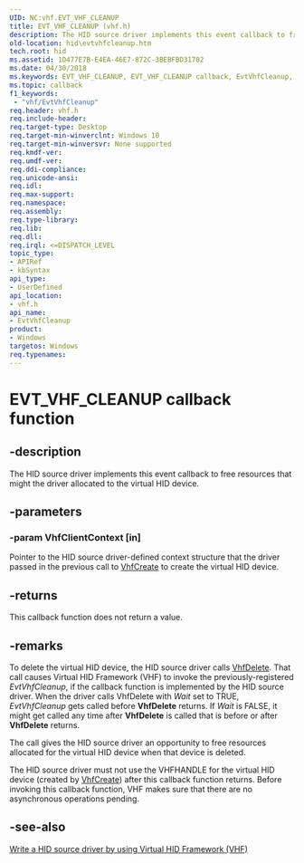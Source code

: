 ```yaml
---
UID: NC:vhf.EVT_VHF_CLEANUP
title: EVT_VHF_CLEANUP (vhf.h)
description: The HID source driver implements this event callback to free resources that might the driver allocated to the virtual HID device.
old-location: hid\evtvhfcleanup.htm
tech.root: hid
ms.assetid: 1D477E7B-E4EA-46E7-872C-3BEBFBD31702
ms.date: 04/30/2018
ms.keywords: EVT_VHF_CLEANUP, EVT_VHF_CLEANUP callback, EvtVhfCleanup, EvtVhfCleanup callback function [Human Input Devices], hid.evtvhfcleanup, vhf/EvtVhfCleanup
ms.topic: callback
f1_keywords:
 - "vhf/EvtVhfCleanup"
req.header: vhf.h
req.include-header: 
req.target-type: Desktop
req.target-min-winverclnt: Windows 10
req.target-min-winversvr: None supported
req.kmdf-ver: 
req.umdf-ver: 
req.ddi-compliance: 
req.unicode-ansi: 
req.idl: 
req.max-support: 
req.namespace: 
req.assembly: 
req.type-library: 
req.lib: 
req.dll: 
req.irql: <=DISPATCH_LEVEL
topic_type:
- APIRef
- kbSyntax
api_type:
- UserDefined
api_location:
- vhf.h
api_name:
- EvtVhfCleanup
product:
- Windows
targetos: Windows
req.typenames: 
---
```


# EVT_VHF_CLEANUP callback function


## -description


The HID source driver implements this event callback to free resources that might the driver allocated to the virtual HID device. 


## -parameters




### -param VhfClientContext [in]

Pointer to the HID source driver-defined context structure that the driver passed in the previous call to <a href="https://docs.microsoft.com/windows-hardware/drivers/ddi/vhf/nf-vhf-vhfcreate">VhfCreate</a> to create the virtual HID device.


## -returns



This callback function does not return a value.




## -remarks



To delete the virtual HID device, the HID source driver calls <a href="https://docs.microsoft.com/windows-hardware/drivers/ddi/vhf/nf-vhf-vhfdelete">VhfDelete</a>. That call causes Virtual HID Framework (VHF) to invoke the previously-registered <i>EvtVhfCleanup</i>, if the callback function is  implemented by the HID source driver.  When the driver calls VhfDelete with <i>Wait</i> set to TRUE, <i>EvtVhfCleanup</i> gets called before <b>VhfDelete</b> returns. If <i>Wait</i> is FALSE, it might get called any time after <b>VhfDelete</b> is called that is before or after <b>VhfDelete</b> returns.

The call gives the HID source driver an opportunity to free resources allocated for the virtual HID device when that device is deleted. 

The HID source driver must not use the VHFHANDLE for the virtual HID device (created by <a href="https://docs.microsoft.com/windows-hardware/drivers/ddi/vhf/nf-vhf-vhfcreate">VhfCreate</a>) after this callback function returns. Before invoking this callback function, VHF makes sure that there are no asynchronous operations pending.




## -see-also




<a href="https://docs.microsoft.com/windows-hardware/drivers/hid/virtual-hid-framework--vhf-">Write a HID source driver by using Virtual HID Framework (VHF)</a>
 

 

